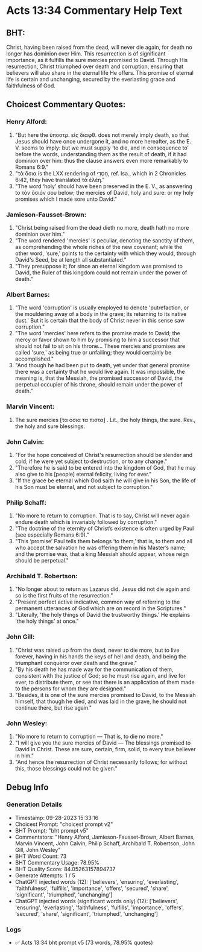 # Acts 13:34 Commentary Help Text

## BHT:
Christ, having been raised from the dead, will never die again, for death no longer has dominion over Him. This resurrection is of significant importance, as it fulfills the sure mercies promised to David. Through His resurrection, Christ triumphed over death and corruption, ensuring that believers will also share in the eternal life He offers. This promise of eternal life is certain and unchanging, secured by the everlasting grace and faithfulness of God.

## Choicest Commentary Quotes:
### Henry Alford:
1. "But here the ὑποστρ. εἰς διαφθ. does not merely imply death, so that Jesus should have once undergone it, and no more hereafter, as the E. V. seems to imply: but we must supply ‘to die, and in consequence to’ before the words, understanding them as the result of death, if it had dominion over him: thus the clause answers even more remarkably to Romans 6:9." 
2. "τὰ ὅσια is the LXX rendering of חַסְדֵי, ref. Isa., which in 2 Chronicles 6:42, they have translated τὰ ἐλέη."
3. "The word ‘holy’ should have been preserved in the E. V., as answering to τὸν ὅσιόν σου below; the mercies of David, holy and sure: or my holy promises which I made sore unto David."

### Jamieson-Fausset-Brown:
1. "Christ being raised from the dead dieth no more, death hath no more dominion over him."
2. "The word rendered 'mercies' is peculiar, denoting the sanctity of them, as comprehending the whole riches of the new covenant; while the other word, 'sure,' points to the certainty with which they would, through David's Seed, be at length all substantiated." 
3. "They presuppose it; for since an eternal kingdom was promised to David, the Ruler of this kingdom could not remain under the power of death."

### Albert Barnes:
1. "The word 'corruption' is usually employed to denote 'putrefaction, or the mouldering away of a body in the grave; its returning to its native dust.' But it is certain that the body of Christ never in this sense saw corruption."
2. "The word 'mercies' here refers to the promise made to David; the mercy or favor shown to him by promising to him a successor that should not fail to sit on his throne... These mercies and promises are called 'sure,' as being true or unfailing; they would certainly be accomplished."
3. "And though he had been put to death, yet under that general promise there was a certainty that he would live again. It was impossible, the meaning is, that the Messiah, the promised successor of David, the perpetual occupier of his throne, should remain under the power of death."

### Marvin Vincent:
1. The sure mercies [τα οσια τα πιστα] . Lit., the holy things, the sure. Rev., the holy and sure blessings.

### John Calvin:
1. "For the hope conceived of Christ's resurrection should be slender and cold, if he were yet subject to destruction, or to any change."
2. "Therefore he is said to be entered into the kingdom of God, that he may also give to his [people] eternal felicity, living for ever."
3. "If the grace be eternal which God saith he will give in his Son, the life of his Son must be eternal, and not subject to corruption."

### Philip Schaff:
1. "No more to return to corruption. That is to say, Christ will never again endure death which is invariably followed by corruption."
2. "The doctrine of the eternity of Christ’s existence is often urged by Paul (see especially Romans 6:9)."
3. "This ‘promise’ Paul tells them belongs ‘to them,’ that is, to them and all who accept the salvation he was offering them in his Master’s name; and the promise was, that a king Messiah should appear, whose reign should be perpetual."

### Archibald T. Robertson:
1. "No longer about to return as Lazarus did. Jesus did not die again and so is the first fruits of the resurrection."
2. "Present perfect active indicative, common way of referring to the permanent utterances of God which are on record in the Scriptures."
3. "Literally, 'the holy things of David the trustworthy things.' He explains 'the holy things' at once."

### John Gill:
1. "Christ was raised up from the dead, never to die more, but to live forever, having in his hands the keys of hell and death, and being the triumphant conqueror over death and the grave."
2. "By his death he has made way for the communication of them, consistent with the justice of God; so he must rise again, and live for ever, to distribute them, or see that there is an application of them made to the persons for whom they are designed."
3. "Besides, it is one of the sure mercies promised to David, to the Messiah himself, that though he died, and was laid in the grave, he should not continue there, but rise again."

### John Wesley:
1. "No more to return to corruption — That is, to die no more."
2. "I will give you the sure mercies of David — The blessings promised to David in Christ. These are sure, certain, firm, solid, to every true believer in him."
3. "And hence the resurrection of Christ necessarily follows; for without this, those blessings could not be given."


## Debug Info
### Generation Details
- Timestamp: 09-28-2023 15:33:16
- Choicest Prompt: "choicest prompt v2"
- BHT Prompt: "bht prompt v5"
- Commentators: "Henry Alford, Jamieson-Fausset-Brown, Albert Barnes, Marvin Vincent, John Calvin, Philip Schaff, Archibald T. Robertson, John Gill, John Wesley"
- BHT Word Count: 73
- BHT Commentary Usage: 78.95%
- BHT Quality Score: 84.05263157894737
- Generate Attempts: 1 / 5
- ChatGPT injected words (12):
	['believers', 'ensuring', 'everlasting', 'faithfulness', 'fulfills', 'importance', 'offers', 'secured', 'share', 'significant', 'triumphed', 'unchanging']
- ChatGPT injected words (significant words only) (12):
	['believers', 'ensuring', 'everlasting', 'faithfulness', 'fulfills', 'importance', 'offers', 'secured', 'share', 'significant', 'triumphed', 'unchanging']

### Logs
- ✅ Acts 13:34 bht prompt v5 (73 words, 78.95% quotes)